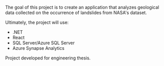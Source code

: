 The goal of this project is to create an application that analyzes geological data collected on the occurrence of landslides from NASA's dataset.

Ultimately, the project will use:
  - .NET
  - React
  - SQL Server/Azure SQL Server
  - Azure Synapse Analytics

  Project developed for engineering thesis.
